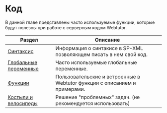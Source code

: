 # Код

В данной главе представлены часто используемые функции, которые будут полезны при работе с серверным кодом Webtutor.

| Раздел | Описание |
| -- | -- |
| [Синтаксис](chapter4-1.md) | Информация о синтакисе в SP-XML позволяющем писать в нем свой код. |
| [Глобальные переменные](chapter4-2.md) | Часто используемые глобальные переменные. |
| [Функции](chapter4-5.md) | Пользовательские и встроенные в Webtutor функции с описанием и примерами. |
| [Костыли и велосипеды](chapter4-6.md) | Решение "проблемных" задач. (не рекомендуется использовать) |

